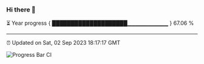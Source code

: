 ### Hi there 👋

⏳ Year progress { ████████████████████▁▁▁▁▁▁▁▁▁▁ } 67.06 %

---

⏰ Updated on Sat, 02 Sep 2023 18:17:17 GMT

![Progress Bar CI](https://github.com/liununu/liununu/workflows/Progress%20Bar%20CI/badge.svg)
